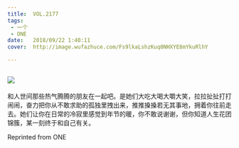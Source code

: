 ```yaml
---
title:	VOL.2177
tags:
 - 一个
 - ONE
date:	2018/09/22 1:40:11
cover:	http://image.wufazhuce.com/Fs9lkaLshzKuq0NHXYE8mYkuRlhY

---
```

![](http://image.wufazhuce.com/Fs9lkaLshzKuq0NHXYE8mYkuRlhY)
---

和人世间那些热气腾腾的朋友在一起吧。是她们大吃大喝大嚼大笑，拉拉扯扯打打闹闹，奋力把你从不敢求助的孤独里拽出来，推推搡搡若无其事地，拥着你往前走去。她们让你在日常的冷寂里感觉到年节的暖，你不敢说谢谢，但你知道人生花团锦簇，某一刻终于和自己有关。
 
Reprinted from ONE

